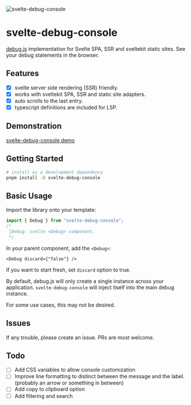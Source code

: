 ![svelte-debug-console](https://user-images.githubusercontent.com/30809170/138386188-96731e4f-4992-4efa-b4e5-a9a7d736df2c.png)

# svelte-debug-console

[debug.js](https://github.com/visionmedia/debug)  implementation for Svelte SPA, SSR and  sveltekit static sites. See your debug statements in the browser.

## Features

 - [x] svelte server side rendering (SSR) friendly.
 - [x] works with sveltekit SPA, SSR and static site adapters.
 - [x] auto scrolls to the last entry.
 - [x] typescript definitions are included for LSP.

## Demonstration

[svelte-debug-console demo](https://basaran.github.io/svelte-recaptcha-v2/)

## Getting Started
```bash
# install as a development dependency
pnpm install -D svelte-debug-console
```

## Basic Usage

Import the library onto your template:

```js
import { Debug } from "svelte-debug-console";
/*
 │Debug: svelte <Debug> component.
 */
```

In your parent component, add the `<Debug>`:

```svelte
<Debug discard={"false"} />
```

If you want to start fresh, set `discard` option to true.

By default, debug.js will only create a single instance across your application.  `svelte-debug-console` will inject itself into the main debug instance.

For some use cases, this may not be desired.

## Issues

If any trouble, please create an issue. PRs are most welcome.

## Todo

- [ ] Add CSS variables to allow console customization
- [ ] Improve line formatting to distinct between the message and the label. (probably an arrow or something in between)
- [ ] Add copy to clipboard option
- [ ] Add filtering and search
